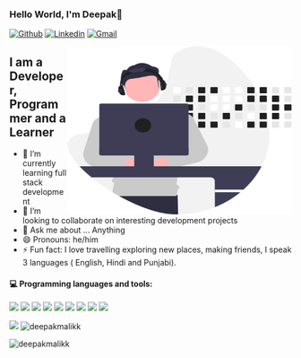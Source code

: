 ### Hello World, I'm Deepak👋

[![Github](https://img.shields.io/badge/-Github-000?style=flat&logo=Github&logoColor=white)](https://github.com/deepakmalikk)
[![Linkedin](https://img.shields.io/badge/-LinkedIn-blue?style=flat&logo=Linkedin&logoColor=white)](https://www.linkedin.com/in/deepak-malik-64a5211b4/)
[![Gmail](https://img.shields.io/badge/-Gmail-c14438?style=flat&logo=Gmail&logoColor=white)](mailto:deepak164malik@gmail.com)

<img align="right" alt="GIF" src="https://github.com/deepakmalikk/Deepakmalikk/blob/main/deepak.svg?raw=true" width="400" height="300" />

## I am a Developer, Programmer and a Learner

- 🔭 I’m currently learning full stack development
- 👯 I’m looking to collaborate on interesting development projects
- 💬 Ask me about ... Anything
- 😄 Pronouns: he/him
- ⚡ Fun fact: I love travelling exploring new places, making friends, I speak 3 languages ( English, Hindi and Punjabi). 

#### :computer: Programming languages and tools:
<p align="left"> 
<img src="https://img.icons8.com/color/48/000000/visual-studio-code-2019.png"/>
<img src="https://img.icons8.com/color/48/000000/pycharm.png"/>
<img src="https://img.icons8.com/color/48/000000/html-5--v2.png"/>
<img src="https://img.icons8.com/color/48/000000/css3.png"/>
<img src="https://img.icons8.com/color/48/000000/javascript--v1.png"/>
  <img src="https://img.icons8.com/external-tal-revivo-shadow-tal-revivo/50/000000/external-codesandbox-an-online-code-editor-and-sharing-web-application-projects-logo-shadow-tal-revivo.png"/>
<img src="https://img.icons8.com/color-glass/48/000000/sql.png"/>
<img src="https://img.icons8.com/color/48/000000/linux--v2.png"/>
<img src="https://img.icons8.com/color/50/000000/nodejs.png"/>

</p>

<img src="https://github-readme-stats.vercel.app/api?username=deepakmalikk&&show_icons=true&title_color=ffffff&icon_color=bb2acf&text_color=daf7dc&bg_color=151515" >


<img  src="https://github-readme-stats.vercel.app/api/top-langs?username=deepakmalikk&theme=dark&show_icons=true&locale=en&layout=compact" alt="deepakmalikk"  />
<p><img  src="https://github-readme-streak-stats.herokuapp.com/?user=deepakmalikk&theme=dark" alt="deepakmalikk" /></p>
<!-- Links to my social media accounts 

[![trophy](https://github-profile-trophy.vercel.app/?username=deepakmalikk&theme=dark")](https://github.com/ryo-ma/github-profile-trophy)


